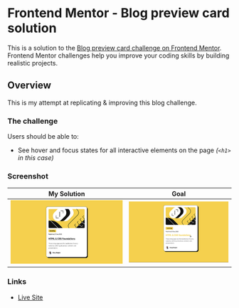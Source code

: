 # Frontend Mentor - Blog preview card solution

This is a solution to the [Blog preview card challenge on Frontend Mentor](https://www.frontendmentor.io/challenges/blog-preview-card-ckPaj01IcS). Frontend Mentor challenges help you improve your coding skills by building realistic projects. 

## Overview
This is my attempt at replicating & improving this blog challenge.

### The challenge

Users should be able to:

- See hover and focus states for all interactive elements on the page _(`<h1>` in this case)_

### Screenshot
|          My Solution           |        Goal         |
|:------------------------------:|:-------------------:|
| ![My Solution](./solution.jpg) | ![Goal](./goal.jpg) |

### Links
- [Live Site](https://blankztheather.github.io/blog-challenge/)